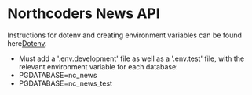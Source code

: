 # Northcoders News API

Instructions for dotenv and creating environment variables can be found here[Dotenv](https://www.npmjs.com/package/dotenv).

- Must add a '.env.development' file as well as a '.env.test' file, with the relevant environment variable for each database:
- PGDATABASE=nc_news
- PGDATABASE=nc_news_test

